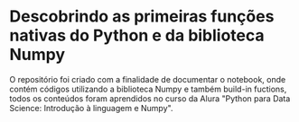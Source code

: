 # Descobrindo as primeiras funções nativas do Python e da biblioteca Numpy
O repositório foi criado com a finalidade de documentar o notebook, onde contém códigos utilizando a biblioteca Numpy e também build-in fuctions, todos os conteúdos foram aprendidos no curso da Alura "Python para Data Science: Introdução à linguagem e Numpy".

